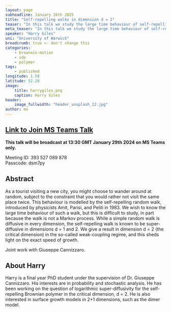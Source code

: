 ```yaml
---
layout: page
subheadline: January 26th 2025
title: "Self-repelling walks in dimension d = 2"
teaser: "In this talk we study the large time behaviour of self-repelling walks in dimension d=2."
meta_teaser: "In this talk we study the large time behaviour of self-repelling walks in dimension d=2."
speaker: "Harry Giles"
uni: "University of Warwick"
breadcrumb: true <- don't change this
categories:
    - brownain-motion
    - sde
    - polymer
tags:
    - published
longitude: 1.58
latitude: 52.28
image:
    title: harrygiles.png
    caption: Harry Giles
header:
    image_fullwidth: "header_unsplash_12.jpg"
author: mo
---
```


## [Link to Join MS Teams Talk](https://teams.microsoft.com/l/meetup-join/19%3ameeting_N2Q2NGY2NDEtYWVmNS00NzE3LWI0ZWMtMWFiZmE3NGM2MTc3%40thread.v2/0?context=%7b%22Tid%22%3a%22377e3d22-4ea1-422d-b0ad-8fcc89406b9e%22%2c%22Oid%22%3a%2243af9e94-a882-4d59-8a92-d00c8899065e%22%7d)

**This talk will be broadcast at 13:30 GMT January 29th 2024 on MS Teams only.**

Meeting ID: 393 527 089 878 \
Passcode: dsm7py

## Abstract

As a tourist visiting a new city, you might choose to wander around at random, subject to the constraint that you would rather not visit the same place twice. This behaviour is modelled by the self-repelling random walk, introduced by physicists Amit, Parisi, and Peliti in 1983. We wish to know the large time behaviour of such a walk, but this is difficult to study, in part because the walk is not a Markov process. While a simple random walk is diffusive in every dimension, the self-repelling walk is known to be super-diffusive in dimensions d = 1 and 2. We give a result in dimension d = 2 (the critical dimension) in the so-called weak-coupling regime, and this sheds light on the exact speed of growth.

Joint work with Giuseppe Cannizzaro.

## About Harry

Harry is a final year PhD student under the supervision of Dr. Giuseppe Cannizzaro. His interests are in probability and stochastic analysis. He has been working on the question of logarithmic super-diffusivity for the self-repelling Brownian polymer in the critical dimension, d = 2. He is also interested in surface growth models in 2+1 dimensions, such as the dimer model.
